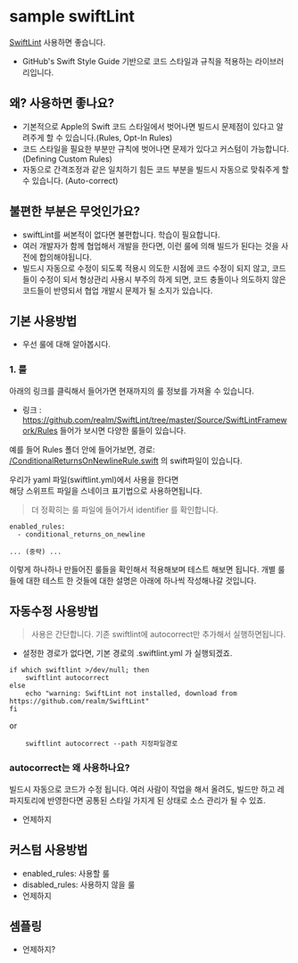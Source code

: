 # sample swiftLint
[SwiftLint](https://github.com/realm/SwiftLint/blob/master/README_KR.md) 사용하면 좋습니다. 
- GitHub's Swift Style Guide 기반으로 코드 스타일과 규칙을 적용하는 라이브러리입니다. 

## 왜? 사용하면 좋나요?
- 기본적으로 Apple의 Swift 코드 스타일에서 벗어나면 빌드시 문제점이 있다고 알려주게 할 수 있습니다.(Rules, Opt-In Rules)
- 코드 스타일을 필요한 부분만 규칙에 벗어나면 문제가 있다고 커스텀이 가능합니다.(Defining Custom Rules)
- 자동으로 간격조정과 같은 일치하기 힘든 코드 부분을 빌드시 자동으로 맞춰주게 할 수 있습니다. (Auto-correct)

## 불편한 부분은 무엇인가요?
- swiftLint를 써본적이 없다면 불편합니다. 학습이 필요합니다. 
- 여러 개발자가 함께 협업해서 개발을 한다면, 이런 룰에 의해 빌드가 된다는 것을 사전에 합의해야됩니다.
- 빌드시 자동으로 수정이 되도록 적용시 의도한 시점에 코드 수정이 되지 않고, 코드들이 수정이 되서 형상관리 사용시 부주의 하게 되면, 코드 충돌이나 의도하지 않은 코드들이 반영되서 협업 개발시 문제가 될 소지가 있습니다. 


## 기본 사용방법
- 우선 룰에 대해 알아봅시다.

### 1. 룰
아래의 링크를 클릭해서 들어가면 현재까지의 룰 정보를 가져올 수 있습니다. 
- 링크 : https://github.com/realm/SwiftLint/tree/master/Source/SwiftLintFramework/Rules
들어가 보시면 다양한 룰들이 있습니다.

예를 들어 Rules 폴더 안에 들어가보면, 경로: [/ConditionalReturnsOnNewlineRule.swift](https://github.com/realm/SwiftLint/blob/master/Source/SwiftLintFramework/Rules/ConditionalReturnsOnNewlineRule.swift) 의 swift파일이 있습니다.

우리가 yaml 파일(swiftlint.yml)에서 사용을 한다면 <br />
해당 스위프트 파일을 스네이크 표기법으로 사용하면됩니다.
> 더 정확히는 룰 파일에 들어가서 identifier 를 확인합니다.
```
enabled_rules:
  - conditional_returns_on_newline

... (중략) ...

```
이렇게 하나하나 만들어진 룰들을 확인해서 적용해보며 테스트 해보면 됩니다. 
개별 룰 들에 대한 테스트 한 것들에 대한 설명은 아래에 하나씩 작성해나갈 것입니다. 


## 자동수정 사용방법
> 사용은 간단합니다. 기존 swiftlint에 autocorrect만 추가해서 실행하면됩니다.
- 설정한 경로가 없다면, 기본 경로의 .swiftlint.yml 가 실행되겠죠.

```
if which swiftlint >/dev/null; then
	swiftlint autocorrect
else
    echo "warning: SwiftLint not installed, download from https://github.com/realm/SwiftLint"
fi
```

or 

```
	swiftlint autocorrect --path 지정파일경로 
```


### autocorrect는 왜 사용하나요?
빌드시 자동으로 코드가 수정 됩니다. 여러 사람이 작업을 해서 올려도, 빌드만 하고 레파지토리에 반영한다면 공통된 스타일 가지게 된 상태로 소스 관리가 될 수 있죠.

- 언제하지


## 커스텀 사용방법
- enabled_rules: 사용할 룰
- disabled_rules: 사용하지 않을 룰
- 언제하지

## 셈플링
- 언제하지? 
